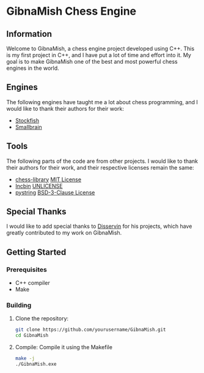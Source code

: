 # GibnaMish Chess Engine

## Information
Welcome to GibnaMish, a chess engine project developed using C++. This is my first project in C++, and I have put a lot of time and effort into it. My goal is to make GibnaMish one of the best and most powerful chess engines in the world.

## Engines
The following engines have taught me a lot about chess programming, and I would like to thank their authors for their work:

- [Stockfish](https://github.com/official-stockfish/Stockfish)
- [Smallbrain](https://github.com/Disservin/Smallbrain)

## Tools
The following parts of the code are from other projects. I would like to thank their authors for their work, and their respective licenses remain the same:

- [chess-library](https://github.com/Disservin/chess-library) [MIT License](https://github.com/Disservin/chess-library/blob/master/LICENSE)
- [Incbin](https://github.com/graphitemaster/incbin) [UNLICENSE](https://github.com/graphitemaster/incbin/blob/main/UNLICENSE)
- [pystring](https://github.com/imageworks/pystring) [BSD-3-Clause License](https://github.com/imageworks/pystring/blob/master/LICENSE)

## Special Thanks
I would like to add special thanks to [Disservin](https://github.com/Disservin) for his projects, which have greatly contributed to my work on GibnaMish.

## Getting Started
### Prerequisites
- C++ compiler
- Make

### Building
1. Clone the repository:
    ```sh
    git clone https://github.com/yourusername/GibnaMish.git
    cd GibnaMish
    ```

2. Compile:
    Compile it using the Makefile
    ```sh
    make -j
    ./GibnaMish.exe
    ```
